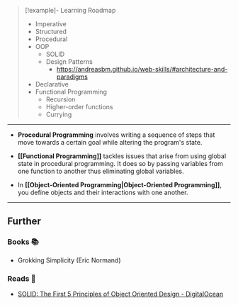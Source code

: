 
> [!example]- Learning Roadmap
> - Imperative
> - Structured
> - Procedural
> - OOP
>     - SOLID
>     - Design Patterns 
>         - https://andreasbm.github.io/web-skills/#architecture-and-paradigms
> - Declarative
> - Functional Programming
>     - Recursion
>     - Higher-order functions
>     - Currying

---

- **Procedural Programming** involves writing a sequence of steps that move towards a certain goal while altering the program's state.

- **[[Functional Programming]]** tackles issues that arise from using global state in procedural programming. It does so by passing variables from one function to another thus eliminating global variables.

- In **[[Object-Oriented Programming|Object-Oriented Programming]]**, you define objects and their interactions with one another. 

---
## Further

### Books 📚

-  Grokking Simplicity (Eric Normand)

### Reads 📄

- [SOLID: The First 5 Principles of Object Oriented Design - DigitalOcean](https://www.digitalocean.com/community/conceptual-articles/s-o-l-i-d-the-first-five-principles-of-object-oriented-design)